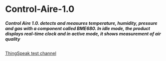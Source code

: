# Control-Aire-1.0

#####  Control Aire 1.0. detects and measures temperature, humidity, pressure and gas with a component called BME680. In idle mode, the product displays real-time clock and in active mode, it shows measurement of air quality #####


## ##




[ThingSpeak test channel](https://thingspeak.com/channels/1223435/private_show "ThingSpeak test channel")



